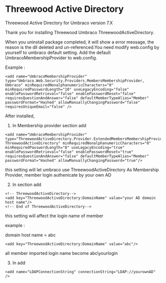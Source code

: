# Threewood Active Directory

Threewood Active Directory for Umbraco version 7.X
	
Thank you for installing Threewood Umbraco ThreewoodActiveDirectory.
	
When you uninstall package completed, it will show a error message, the reason is the dll deleted and un-referenced.You need modify web.config by yourself to umbraco default setting. Add the default UmbracoMembershipProvider to web.config.
	
Example :

```
<add name="UmbracoMembershipProvider" type="Umbraco.Web.Security.Providers.MembersMembershipProvider, Umbraco" minRequiredNonalphanumericCharacters="0" minRequiredPasswordLength="10" useLegacyEncoding="false" enablePasswordRetrieval="false" enablePasswordReset="false" requiresQuestionAndAnswer="false" defaultMemberTypeAlias="Member" passwordFormat="Hashed" allowManuallyChangingPassword="false" requiresUniqueEmail="false" />
```

          
After installed,
	
1. In Membership provider section add

```	
<add name="UmbracoMembershipProvider" type="ThreewoodActiveDirectory.Provider.ExtendedMembersMembershipProvider, ThreewoodActiveDirectory" minRequiredNonalphanumericCharacters="0" minRequiredPasswordLength="8" useLegacyEncoding="true" enablePasswordRetrieval="false" enablePasswordReset="true" requiresQuestionAndAnswer="false" defaultMemberTypeAlias="Member" passwordFormat="Hashed" allowManuallyChangingPassword="true"/>
```

this setting will let umbraco use ThreewoodActiveDirectory As Membership Provider, member login authenicate by your own AD
	
	
2. In  <appSettings> section add

```
<!-- ThreewoodActiveDirectory-->
<add key="ThreewoodActiveDirectory:DomainName" value="your AD domain host name"/>    
<!-- End of ThreewoodActiveDirectory-->
```	
	
this setting will affect the login name of member
	
example : 
	
domain host name = abc

```	
<add key="ThreewoodActiveDirectory:DomainName" value="abc"/>    
```
	
all member imported login name become abc\yourlogin
	
3. In  <connectionStrings> add
	
```    
<add name="LDAPConnectionString" connectionString="LDAP://yourownAD" />
```